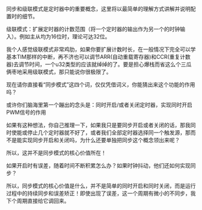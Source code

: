   同步和级联模式是定时器中的重要概念，这里将以最简单的理解方式讲解并说明配置时的细节。

  级联模式：扩展定时器的计数范围（将一个定时器的输出作为另一个的时钟输入）。例如主从均为16位时，理论可达32位。

  我个人感觉级联模式非常鸡肋，如果你要扩展计数时长，在一般情况下完全可以学基本TIM那样的中断，再不济也可以调节ARR(自动重载寄存器)和CCR(重复计数器)去调节时间，一个u32类型的应该就绰绰的了。要是担心爆栈而省这么个三瓜俩枣地采用级联模式，那只能说你很极限了。

  现在请你直接看“同步模式”这四个词，仅仅凭借词义，你能猜出来这个功能的作用吗？

  或许你们脑海里第一个蹦出的念头是：同时开启/或者关闭定时器，实现同时开启PWM信号的作用

  如果有这种想法，你自己推理一下，如果我只是要同步开启或者关闭的话，那我同时使能或停止几个定时器就不好了，或者我们全部定时器选择同一个触发源，那而不是能实现同步开启和关闭吗，为什么还要单独把同步这个概念领出来呢？

  所以，这并不是同步模式的核心价值所在！

  如果开启时有误差，随着时间不断积累怎么办？如果时钟抖动，他们还如何实现同步？

  所以，同步模式的核心价值是什么，并不是简单的同时开启和同时关闭，而是运行过程中的持续同步和误差矫正！即使出现了误差，这一个周期有微小的不同步，我下个周期直接给它调回来。

  

  
